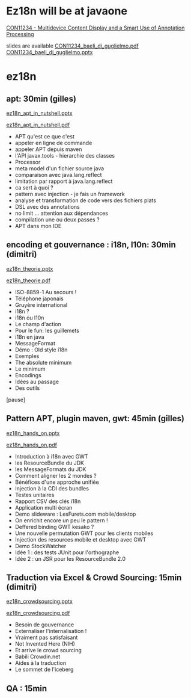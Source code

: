 Ez18n will be at javaone
========================

[CON11234 - Multidevice Content Display and a Smart Use of Annotation Processing](http://oracleus.activeevents.com/connect/sessionDetail.ww?SESSION_ID=11234)

slides are available
[CON11234_baeli_di_guglielmo.pdf](ez18n-slides/javaone-2012/CON11234_baeli_di_guglielmo.pdf?raw=true "CON11234_baeli_di_guglielmo.pdf")
[CON11234_baeli_di_guglielmo.pptx](ez18n-slides/javaone-2012/CON11234_baeli_di_guglielmo.pptx?raw=true "CON11234_baeli_di_guglielmo.pdf")



ez18n
=====

apt: 30min (gilles)
-------------------

[ez18n_apt_in_nutshell.pptx](ez18n-slides/ez18n_apt_in_nutshell.pptx?raw=true "ez18n_apt_in_nutshell.pptx")

[ez18n_apt_in_nutshell.pdf](ez18n-slides/ez18n_apt_in_nutshell.pdf?raw=true "ez18n_apt_in_nutshell.pdf")


* APT qu'est ce que c'est
* appeler en ligne de commande
* appeler APT depuis maven
* l'API javax.tools - hierarchie des classes
* Processor
* meta model d'un fichier source java
* comparaison avec java.lang.reflect
* limitation par rapport à java.lang.reflect
* ca sert à quoi ?
* pattern avec injection - je fais un framework
* analyse et transformation de code vers des fichiers plats
* DSL avec des annotations
* no limit ... attention aux dépendances
* compilation une ou deux passes ?
* APT dans mon IDE

encoding et gouvernance : i18n, l10n: 30min (dimitri)
-----------------------------------------------------

[ez18n_theorie.pptx](ez18n-slides/ez18n_theorie.pptx?raw=true "ez18n_theorie.pptx")

[ez18n_theorie.pdf](ez18n-slides/ez18n_theorie.pdf?raw=true "ez18n_theorie.pdf")

* ISO-8859-1 Au secours !
* Téléphone japonais
* Gruyère international
* i18n ?
* i18n ou l10n
* Le champ d'action
* Pour le fun: les guillemets
* i18n en java
* MessageFormat
* Démo : Old style i18n
* Exemples
* The absolute minimum
* Le minimum
* Encodings
* Idées au passage
* Des outils

[pause]

Pattern APT, plugin maven, gwt:  45min (gilles)
-----------------------------------------------

[ez18n_hands_on.pptx](ez18n-slides/ez18n_hands_on.pptx?raw=true "ez18n_hands_on.pptx")

[ez18n_hands_on.pdf](ez18n-slides/ez18n_hands_on.pdf?raw=true "ez18n_hands_on.pdf")

* Introduction à i18n avec GWT
* les ResourceBundle du JDK
* les MessageFormats du JDK
* Comment aligner les 2 mondes ?
* Bénéfices d'une approche unifiée
* Injection à la CDI des bundles
* Testes unitaires
* Rapport CSV des clés i18n
* Application multi écran
* Demo slideware : LesFurets.com mobile/desktop 
* On enrichit encore un peu le pattern !
* Deffered binding GWT kesako ?
* Une nouvelle permutation GWT pour les clients mobiles
* Injection des resources mobile et desktop avec GWT
* Demo StockWatcher
* Idée 1 : des tests JUnit pour l'orthographe
* Idée 2 : un JSR pour les ResourceBundle 2.0

Traduction via Excel & Crowd Sourcing: 15min (dimitri)
------------------------------------------------------

[ez18n_crowdsourcing.pptx](ez18n-slides/ez18n_crowdsourcing.pptx?raw=true "ez18n_crowdsourcing.pptx")

[ez18n_crowdsourcing.pdf](ez18n-slides/ez18n_crowdsourcing.pdf?raw=true "ez18n_crowdsourcing.pdf")

* Besoin de gouvernance
* Externaliser l'internalisation !
* Vraiment pas satisfaisant
* Not Invented Here (NIH)
* Et arrive le crowd sourcing
* Babili Crowdin.net
* Aides à la traduction
* Le sommet de l'iceberg

QA : 15min
----------